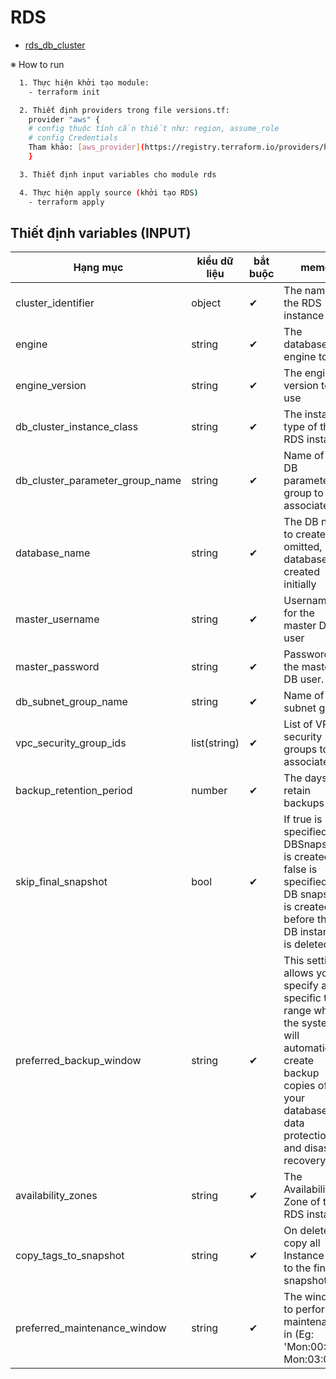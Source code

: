 # RDS

- [rds_db_cluster](#rds_db_cluster)

※ How to run

```sh
  1. Thực hiện khởi tạo module:
    - terraform init
```
```sh
  2. Thiết định providers trong file versions.tf:
    provider "aws" {
    # config thuộc tính cần thiết như: region, assume_role
    # config Credentials
    Tham khảo: [aws_provider](https://registry.terraform.io/providers/hashicorp/aws/latest/docs#container-credentials)
    }
```
```sh
  3. Thiết định input variables cho module rds
```
```sh
  4. Thực hiện apply source (khởi tạo RDS)
    - terraform apply
```


## Thiết định variables (INPUT)
| Hạng mục            | kiểu dữ liệu | bắt buộc | memo                                            |
| ------------------- | ------------ | -------- | ----------------------------------------------- |
| cluster_identifier       | object       | ✔        | The name of the RDS instance |
| engine | string       | ✔        | The database engine to use                                  |
| engine_version | string      | ✔      | The engine version to use  |
| db_cluster_instance_class                | string  | ✔        | The instance type of the RDS instance      |
| db_cluster_parameter_group_name                | string  | ✔        | Name of the DB parameter group to associate      |
| database_name       | string       | ✔        | The DB name to create. If omitted, no database is created initially |
| master_username                | string  | ✔        | Username for the master DB user      |
| master_password       | string       | ✔        | Password for the master DB user. |
| db_subnet_group_name       | string       | ✔        | Name of DB subnet group |
| vpc_security_group_ids       | list(string)       | ✔        | List of VPC security groups to associate |
| backup_retention_period       | number       | ✔        | The days to retain backups for |
| skip_final_snapshot       | bool       | ✔        | If true is specified, no DBSnapshot is created. If false is specified, a DB snapshot is created before the DB instance is deleted |
| preferred_backup_window       | string       | ✔        | This setting allows you to specify a specific time range when the system will automatically create backup copies of your database for data protection and disaster recovery. |
| availability_zones       | string       | ✔        | The Availability Zone of the RDS instance |
| copy_tags_to_snapshot       | string       | ✔        | On delete, copy all Instance tags to the final snapshot |
| preferred_maintenance_window       | string       | ✔        | The window to perform maintenance in (Eg: 'Mon:00:00-Mon:03:00'") |
